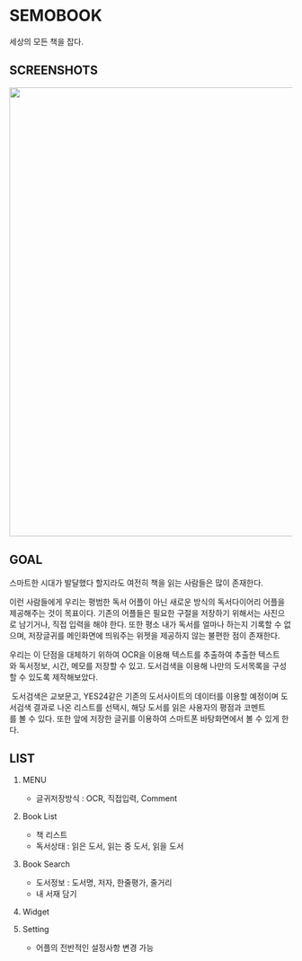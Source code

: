 # SEMOBOOK
세상의 모든 책을 잡다.

SCREENSHOTS
--------
<div>
<img width="800" src="https://user-images.githubusercontent.com/39688690/71981127-0e3a2a00-3265-11ea-8e81-67f255060c05.png">
</div> 
  
GOAL
--------
스마트한 시대가 발달했다 할지라도 여전히 책을 읽는 사람들은 많이 존재한다.

이런 사람들에게 우리는 평범한 독서 어플이 아닌 새로운 방식의 독서다이어리 어플을 제공해주는 것이 목표이다. 기존의 어플들은 필요한 구절을 저장하기 위해서는 사진으로 남기거나, 직접 입력을 해야 한다. 또한 평소 내가 독서를 얼마나 하는지 기록할 수 없으며, 저장글귀를 메인화면에 띄워주는 위젯을 제공하지 않는 불편한 점이 존재한다.

우리는 이 단점을 대체하기 위하여 OCR을 이용해 텍스트를 추출하여 추출한 텍스트와 독서정보, 시간, 메모를 저장할 수 있고. 도서검색을 이용해 나만의 도서목록을 구성할 수 있도록 제작해보았다.

 도서검색은 교보문고, YES24같은 기존의 도서사이트의 데이터를 이용할 예정이며 도서검색 결과로 나온 리스트를 선택시, 해당 도서를 읽은 사용자의 평점과 코멘트를 볼 수 있다. 또한 앞에 저장한 글귀를 이용하여 스마트폰 바탕화면에서 볼 수 있게 한다.

LIST
--------
1. MENU
   * 글귀저장방식 : OCR, 직접입력, Comment

2. Book List
   * 책 리스트
   * 독서상태 : 읽은 도서, 읽는 중 도서, 읽을 도서
3. Book Search
   * 도서정보 : 도서명, 저자, 한줄평가, 줄거리
   * 내 서재 담기
4. Widget
5. Setting
   * 어플의 전반적인 설정사항 변경 가능
